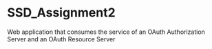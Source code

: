 # SSD_Assignment2
Web application that consumes the service of an OAuth Authorization Server and an OAuth Resource Server

